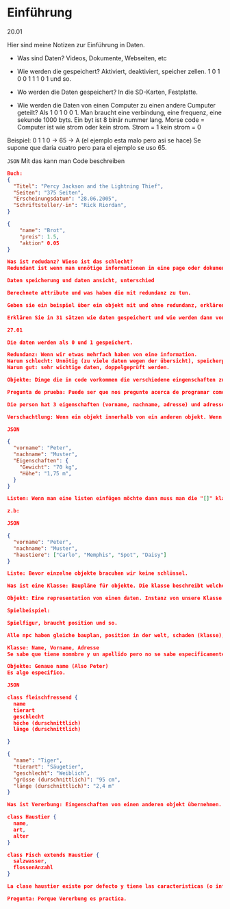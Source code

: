 # Einführung

20.01

Hier sind meine Notizen zur Einführung in Daten.

- Was sind Daten? Videos, Dokumente, Webseiten, etc

- Wie werden die gespeichert? Aktiviert, deaktiviert, speicher zellen. 1 0 1 0 0
  1 1 1 0 1 und so.

- Wo werden die Daten gespeichert? In die SD-Karten, Festplatte.

- Wie werden die Daten von einen Computer zu einen andere Cumputer geteilt? Als
  1 0 1 0 0 1. Man braucht eine verbindung, eine frequenz, eine sekunde 1000
  byts. Ein byt ist 8 binär nummer lang. Morse code = Computer ist wie strom
  oder kein strom. Strom = 1 kein strom = 0

Beispiel: 0 1 1 0 -> 65 -> A (el ejemplo esta malo pero asi se hace) Se supone
que daria cuatro pero para el ejemplo se uso 65.

`JSON` Mit das kann man Code beschreiben

```JSON
Buch:
{
  "Titel": "Percy Jackson and the Lightning Thief",
  "Seiten": "375 Seiten",
  "Erscheinungsdatum": "28.06.2005",
  "Schriftsteller/-in": "Rick Riordan",
}

{
    "name": "Brot",
    "preis": 1.5,
    "aktion" 0.05
}

Was ist redudanz? Wieso ist das schlecht?
Redundant ist wenn man unnötige informationen in eine page oder dokument, wenn zwei sachen sich indirekt wiederholen.

Daten speicherung und daten ansicht, unterschied

Berechnete attribute und was haben die mit redundanz zu tun.

Geben sie ein beispiel über ein objekt mit und ohne redundanz, erklären Sie welche eigenschaften redudanz sind. Würde es trotzdem sinn machen dieses objekt zu verwenden.

Erklären Sie in 31 sätzen wie daten gespeichert und wie werden dann von gerät zu gerät übertragen werden.

27.01

Die daten werden als 0 und 1 gespeichert.

Redundanz: Wenn wir etwas mehrfach haben von eine information.
Warum schlecht: Unnötig (zu viele daten wegen der übersicht), speicherplatz, für das Datenmanegement (z.b wenn man die Jahre ein eine page schreibt dann muss man alle tage checken ob die person ein jahr mehr geworden ist.)
Warum gut: sehr wichtige daten, doppelgeprüft werden.

Objekte: Dinge die in code vorkommen die verschiedene eingenschaften zusammenpacken.

Pregunta de prueba: Puede ser que nos pregunte acerca de programar como la pelota se mueve, que haya una pelota paralela y de otro color, etc.

Die person hat 3 eigenschaften (vorname, nachname, adresse) und adresse hat komplexe daten.

Verschachtlung: Wenn ein objekt innerhalb von ein anderen objekt. Wenn man nicht an die adresse interessiert ist, dann muss man diese daten nicht anschauen.

JSON

{
  "vorname": "Peter",
  "nachname": "Muster",
  "Eigenschaften": {
    "Gewicht": "70 kg",
    "Höhe": "1,75 m",
  }
}

Listen: Wenn man eine listen einfügen möchte dann muss man die "[]" klammern.

z.b:

JSON

{
  "vorname": "Peter",
  "nachname": "Muster",
  "haustiere": ["Carlo", "Memphis", "Spot", "Daisy"]
}

Liste: Bevor einzelne objekte bracuhen wir keine schlüssel.

Was ist eine Klasse: Baupläne für objekte. Die klasse beschreibt welche eingenschaften in einen objekt vorhanden sind aber es hat keine werte.

Objekt: Eine representation von einen daten. Instanz von unsere Klasse.

Spielbeispiel:

Spielfigur, braucht position und so.

Alle npc haben gleiche bauplan, position in der welt, schaden (klasse), npc in der welt wir erstellen eine instanz von die Klasse. Wir nehmene die klasse und fügen da die werte ein.

Klasse: Name, Vorname, Adresse
Se sabe que tiene nomnbre y un apellido pero no se sabe especificamente cual.

Objekte: Genaue name (Also Peter)
Es algo especifico.

JSON

class fleischfressend {
  name
  tierart
  geschlecht
  höche (durschnittlich)
  länge (durschnittlich)

}

{
  "name": "Tiger",
  "tierart": "Säugetier",
  "geschlecht": "Weiblich",
  "grösse (durschnittlich)": "95 cm",
  "länge (durschnittlich)": "2,4 m"
}

Was ist Vererbung: Eingenschaften von einen anderen objekt übernehmen. Erweiterung von einen objekt.

class Haustier {
  name,
  art,
  alter
}

class Fisch extends Haustier {
  salzwasser,
  flossenAnzahl
}

La clase haustier existe por defecto y tiene las caracteristicas (o informaciones) nombre, especie y edad. Luego si colocamos "extends" significa que podemos crear una nueva clase que se conecte a la clase que soliamos tener ya creada (si se especifica). Por ejemplo, en la nueva clase de "Fisch" podemos agregar mas informacion que es especifica para los peces (como si es de agua salada o dulce, o cuantas aletas tiene), cuando le agregamos extends podemos decir que toda la informacion que tenias en "Haustier" se conecta a "Fisch" aunque no se vea.

Pregunta: Porque Vererbung es practica.

```
